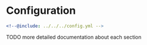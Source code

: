 # Configuration

```yaml config.yml
<!--@include: ../../../config.yml -->
```

TODO more detailed documentation about each section
